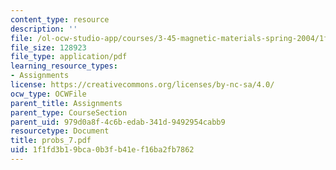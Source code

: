 ```yaml
---
content_type: resource
description: ''
file: /ol-ocw-studio-app/courses/3-45-magnetic-materials-spring-2004/1f1fd3b19bca0b3fb41ef16ba2fb7862_probs_7.pdf
file_size: 128923
file_type: application/pdf
learning_resource_types:
- Assignments
license: https://creativecommons.org/licenses/by-nc-sa/4.0/
ocw_type: OCWFile
parent_title: Assignments
parent_type: CourseSection
parent_uid: 979d0a8f-4c6b-edab-341d-9492954cabb9
resourcetype: Document
title: probs_7.pdf
uid: 1f1fd3b1-9bca-0b3f-b41e-f16ba2fb7862
---
```

